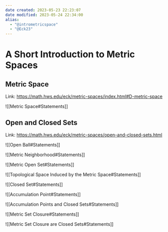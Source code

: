```yaml
---
date created: 2023-05-23 22:23:07
date modified: 2023-05-24 22:34:00
alias:
  - "@intrometricspace"
  - "@Eck23"
---
```


# A Short Introduction to Metric Spaces

## Metric Space

Link: https://math.hws.edu/eck/metric-spaces/index.html#D-metric-space

![[Metric Space#Statements]]

## Open and Closed Sets

Link: https://math.hws.edu/eck/metric-spaces/open-and-closed-sets.html

![[Open Ball#Statements]]

![[Metric Neighborhood#Statements]]

![[Metric Open Set#Statements]]

![[Topological Space Induced by the Metric Space#Statements]]

![[Closed Set#Statements]]

![[Accumulation Point#Statements]]

![[Accumulation Points and Closed Sets#Statements]]

![[Metric Set Closure#Statements]]

![[Metric Set Closure are Closed Sets#Statements]]